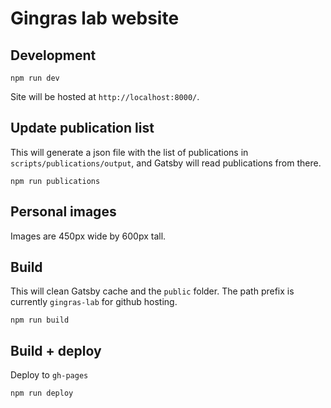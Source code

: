 # Gingras lab website

## Development

```
npm run dev
```

Site will be hosted at `http://localhost:8000/`.

## Update publication list

This will generate a json file with the list of publications in `scripts/publications/output`,
and Gatsby will read publications from there.

```
npm run publications
```

## Personal images

Images are 450px wide by 600px tall.

## Build

This will clean Gatsby cache and the `public` folder. The path prefix is currently `gingras-lab` for github hosting.

```
npm run build
```

## Build + deploy

Deploy to `gh-pages`

```
npm run deploy
```
